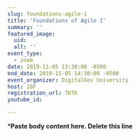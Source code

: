 ```yaml
---
slug: foundations-agile-i
title: 'Foundations of Agile I'
summary: ''
featured_image:
  uid:
  alt: ''
event_type:
  - zoom
date: 2019-11-05 13:30:00 -0500
end_date: 2019-11-05 14:30:00 -0500
event_organizer: DigitalGov University
host: 18F
registration_url: TKTK
youtube_id:

---
```


***Paste body content here. Delete this line**
